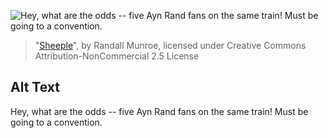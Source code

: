 ![Hey, what are the odds -- five Ayn Rand fans on the same train!  Must be going to a convention.](https://imgs.xkcd.com/comics/sheeple.png)
> "[Sheeple](https://xkcd.com/610/)", by Randall Munroe, licensed under Creative Commons Attribution-NonCommercial 2.5 License

## Alt Text
Hey, what are the odds -- five Ayn Rand fans on the same train!  Must be going to a convention.

